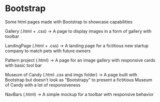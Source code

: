 # Bootstrap 

Some html pages made with Bootstrap to showcase capabilities

Gallery (.html + .css) -> A page to display images in a form of gallery with toolbar

LandingPage (.html + .css) -> A landing page for a fictitious new startup company to match pets with future owners

Pattern project (.html) -> A page for an image gallery with responsive cards with basic tool bar

Museum of Candy (.html .css and imgs folder) -> A page built with Bootstrap but doesn't look as "Bootstrapy" to present a fictitious Museum of Candy with a lot of responsiveness

NavBars (.html) -> A simple mockup for a toolbar with responsive behavior
